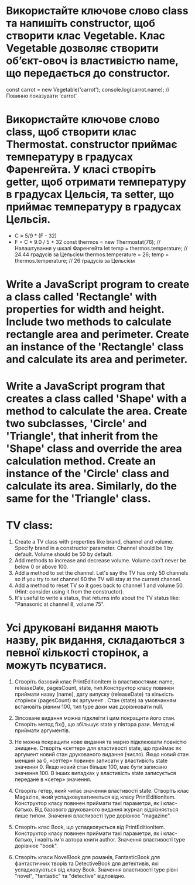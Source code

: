 # Використайте ключове слово class та напишіть constructor, щоб створити клас Vegetable. Клас Vegetable дозволяє створити об’єкт-овоч із властивістю name, що передається до constructor.
const carrot = new Vegetable('carrot');
console.log(carrot.name); // Повинно показувати 'carrot'




# Використайте ключове слово class, щоб створити клас Thermostat. constructor приймає температуру в градусах Фаренгейта. У класі створіть getter, щоб отримати температуру в градусах Цельсія, та setter, що приймає температуру в градусах Цельсія.
- C = 5/9 * (F - 32)
- F = C * 9.0 / 5 + 32
const thermos = new Thermostat(76); // Налаштування у шкалі Фаренгейта
let temp = thermos.temperature; // 24.44 градусів за Цельсієм
thermos.temperature = 26;
temp = thermos.temperature; // 26 градусів за Цельсієм




# Write a JavaScript program to create a class called 'Rectangle' with properties for width and height. Include two methods to calculate rectangle area and perimeter. Create an instance of the 'Rectangle' class and calculate its area and perimeter.




# Write a JavaScript program that creates a class called 'Shape' with a method to calculate the area. Create two subclasses, 'Circle' and 'Triangle', that inherit from the 'Shape' class and override the area calculation method. Create an instance of the 'Circle' class and calculate its area. Similarly, do the same for the 'Triangle' class.




# TV class:

1. Create a TV class with properties like brand, channel and volume.
    Specify brand in a constructor parameter. Channel should be 1 by default. Volume should be 50 by default.
2. Add methods to increase and decrease volume. Volume can't never be below 0 or above 100.
3. Add a method to set the channel. Let's say the TV has only 50 channels so if you try to set channel 60 the TV will stay at the current channel.
4. Add a method to reset TV so it goes back to channel 1 and volume 50. (Hint: consider using it from the constructor).
5. It's useful to write a status, that returns info about the TV status like: "Panasonic at channel 8, volume 75".




# Усі друковані видання мають назву, рік видання, складаються з певної кількості сторінок, а можуть псуватися.

1. Створіть базовий клас PrintEditionItem із властивостями: name, releaseDate, pagesCount, state, тип.Конструктор класу повинен приймати назву (name), дату випуску (releaseDate) та кількість сторінок (pagesCount) як аргумент  . Стан (state) за умовчанням встановіть рівним 100, тип type доки має дорівнювати null.

2. Зіпсоване видання можна підклеїти і цим покращити його стан. Створіть метод fix(), що збільшує state у півтора рази. Метод ні приймати аргументів.

3. Не можна покращити нове видання та марно підклеювати повністю знищене. Створіть «сеттер» для властивості state, що приймає як аргумент новий стан друкованого видання (число). Якщо новий стан менший за 0, «сеттер» повинен записати у властивість state значення 0. Якщо новий стан більше 100, має бути записано значення 100. В інших випадках у властивість state записується передане в «сетер» значення.

4. Створіть гетер, який читає значення властивості state. Створіть клас Magazine, який успадковуватиметься від класу PrintEditionItem. Конструктор класу повинен приймати такі параметри, як і клас-батько. Від базового друкованого видання журнал відрізняється лише типом. Значення властивості type дорівнює "magazine".

5. Створіть клас Book, що успадковується від PrintEditionItem. Конструктор класу повинен приймати такі параметри, як і клас-батько, і навіть ім'я автора книги author. Значення властивості type дорівнює "book".

6. Створіть класи NovelBook для романів, FantasticBook для фантастичних творів та DetectiveBook для детективів, які успадковуються від класу Book. Значення властивості type рівні "novel", "fantastic" та "detective" відповідно.
